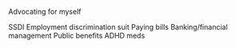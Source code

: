 Advocating for myself

SSDI
Employment discrimination suit
Paying bills
Banking/financial management
Public benefits
ADHD meds
